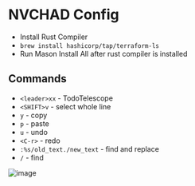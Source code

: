 # NVCHAD Config
  - Install Rust Compiler
  - `brew install hashicorp/tap/terraform-ls`
  - Run Mason Install All after rust compiler is installed

## Commands
* `<leader>xx` - TodoTelescope
* `<SHIFT>v` - select whole line
* `y` - copy
* `p` - paste
* `u` - undo
* `<C-r>` - redo
* `:%s/old_text./new_text` - find and replace
* `/` - find

![image](https://github.com/user-attachments/assets/dbbcb367-464f-4407-b89f-83e79b6be0ee)

